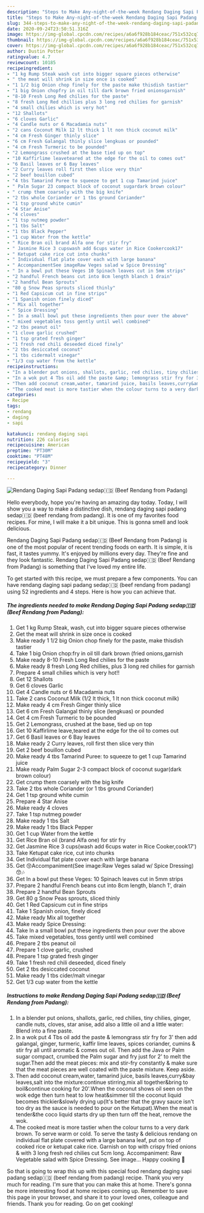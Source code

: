 ```yaml
---
description: "Steps to Make Any-night-of-the-week Rendang Daging Sapi Padang sedap🇮🇩 (Beef Rendang from Padang)"
title: "Steps to Make Any-night-of-the-week Rendang Daging Sapi Padang sedap🇮🇩 (Beef Rendang from Padang)"
slug: 344-steps-to-make-any-night-of-the-week-rendang-daging-sapi-padang-sedap-beef-rendang-from-padang
date: 2020-09-24T23:50:51.316Z
image: https://img-global.cpcdn.com/recipes/a6a6f928b184ceac/751x532cq70/rendang-daging-sapi-padang-sedap🇮🇩-beef-rendang-from-padang-recipe-main-photo.jpg
thumbnail: https://img-global.cpcdn.com/recipes/a6a6f928b184ceac/751x532cq70/rendang-daging-sapi-padang-sedap🇮🇩-beef-rendang-from-padang-recipe-main-photo.jpg
cover: https://img-global.cpcdn.com/recipes/a6a6f928b184ceac/751x532cq70/rendang-daging-sapi-padang-sedap🇮🇩-beef-rendang-from-padang-recipe-main-photo.jpg
author: Dustin Potter
ratingvalue: 4.7
reviewcount: 10185
recipeingredient:
- "1 kg Rump Steak wash cut into bigger square pieces otherwise"
- " the meat will shrink in size once is cooked"
- "1 1/2 big Onion chop finely for the paste make thisdish tastier"
- "1 big Onion chopfry in oil till dark brown fried onionsgarnish"
- "8-10 Fresh Long Red chilies for the paste"
- "8 fresh Long Red chillies plus 3 long red chilies for garnish"
- "4 small chilies which is very hot"
- "12 Shallots"
- "6 cloves Garlic"
- "4 Candle nuts or 6 Macadamia nuts"
- "2 cans Coconut Milk 12 lt thick 1 lt non thick coconut milk"
- "4 cm Fresh Ginger thinly slice"
- "6 cm Fresh Galangal thinly slice lengkuas or pounded"
- "4 cm Fresh Turmeric to be pounded"
- "2 Lemongrass crushed at the base tied up on top"
- "10 Kaffirlime leaveteared at the edge for the oil to comes out"
- "6 Basil leaves or 6 Bay leaves"
- "2 Curry leaves roll first then slice very thin"
- "2 beef bouillon cubed"
- "4 tbs Tamarind Puree to squeeze to get 1 cup Tamarind juice"
- " Palm Sugar 23 compact block of coconut sugardark brown colour"
- " crump them coarsely with the big knife"
- "2 tbs whole Coriander or 1 tbs ground Coriander"
- "1 tsp ground white cumin"
- "4 Star Anise"
- "4 cloves"
- "1 tsp nutmeg powder"
- "1 tbs Salt"
- "1 tbs Black Pepper"
- "1 cup Water from the kettle"
- " Rice Bran oil brand Alfa one for stir fry"
- " Jasmine Rice 3 cupswash add 6cups water in Rice Cookercook17"
- " Ketupat cake rice cut into chunks"
- " Individual flat plate cover each with large banana"
- " AccompanimentSee imageRaw Veges salad w Spice Dressing"
- " In a bowl put these Veges 10 Spinach leaves cut in 5mm strips"
- "2 handful French beans cut into 8cm length blanch 1 drain"
- "2 handful Bean Sprouts"
- "80 g Snow Peas sprouts sliced thinly"
- "1 Red Capsicum cut in fine strips"
- "1 Spanish onion finely diced"
- " Mix all together"
- " Spice Dressing"
- " In a small bowl put these ingredients then pour over the above"
- " mixed vegetables toss gently until well combined"
- "2 tbs peanut oil"
- "1 clove garlic crushed"
- "1 tsp grated fresh ginger"
- "1 fresh red chili deseeded diced finely"
- "2 tbs desiccated coconut"
- "1 tbs cidermalt vinegar"
- "1/3 cup water from the kettle"
recipeinstructions:
- "In a blender put onions, shallots, garlic, red chilies, tiny chilies, ginger, candle nuts, cloves, star anise, add also a little oil and a little water: Blend into a fine paste."
- "In a wok put 4 Tbs oil add the paste &amp; lemongrass stir fry for 3&#39; then add galangal, ginger, turmeric, kaffir lime leaves, spices coriander, cumins &amp; stir fry all until aromatic &amp; comes out oil. Then add the Java or Palm sugar compact, crumbed the Palm sugar and fry just for 2&#39; to melt the sugar.Then add the meat pieces: mix and stir-fry constantly &amp; make sure that the meat pieces are well coated with the paste mixture. Keep aside."
- "Then add coconut cream,water, tamarind juice, basils leaves,curry&amp;bay leaves,salt into the mixture:continue stirring,mix all together&amp;bring to boil&amp;continue cooking for 20&#39;.When the coconut shows oil seen on the wok edge then turn heat to low heat&amp;simmer till the coconut liquid becomes thickier&amp;slowly drying up(It&#39;s better that the gravy sauce isn&#39;t too dry as the sauce is needed to pour on the Ketupat).When the meat is tender&amp;the coco liquid starts dry up then turn off the heat, remove the wok."
- "The cooked meat is more tastier when the colour turns to a very dark brown. To serve warm or cold. To serve the tasty &amp; delicious rendang on individual flat plate covered with a large banana leaf, put on top of cooked rice or ketupat cake rice. Garnish on top with crispy fried onions &amp; with 3 long fresh red chilies cut 5cm long. Accompaniment: Raw Vegetable salad with Spice Dressing. See image... Happy cooking 🤗"
categories:
- Recipe
tags:
- rendang
- daging
- sapi

katakunci: rendang daging sapi 
nutrition: 226 calories
recipecuisine: American
preptime: "PT30M"
cooktime: "PT48M"
recipeyield: "3"
recipecategory: Dinner

---
```



![Rendang Daging Sapi Padang sedap🇮🇩 (Beef Rendang from Padang)](https://img-global.cpcdn.com/recipes/a6a6f928b184ceac/751x532cq70/rendang-daging-sapi-padang-sedap🇮🇩-beef-rendang-from-padang-recipe-main-photo.jpg)

Hello everybody, hope you're having an amazing day today. Today, I will show you a way to make a distinctive dish, rendang daging sapi padang sedap🇮🇩 (beef rendang from padang). It is one of my favorites food recipes. For mine, I will make it a bit unique. This is gonna smell and look delicious.

Rendang Daging Sapi Padang sedap🇮🇩 (Beef Rendang from Padang) is one of the most popular of recent trending foods on earth. It is simple, it is fast, it tastes yummy. It's enjoyed by millions every day. They're fine and they look fantastic. Rendang Daging Sapi Padang sedap🇮🇩 (Beef Rendang from Padang) is something that I've loved my entire life.




To get started with this recipe, we must prepare a few components. You can have rendang daging sapi padang sedap🇮🇩 (beef rendang from padang) using 52 ingredients and 4 steps. Here is how you can achieve that.

<!--inarticleads1-->

##### The ingredients needed to make Rendang Daging Sapi Padang sedap🇮🇩 (Beef Rendang from Padang):

1. Get 1 kg Rump Steak, wash, cut into bigger square pieces otherwise
1. Get  the meat will shrink in size once is cooked
1. Make ready 1 1/2 big Onion chop finely for the paste, make thisdish tastier
1. Take 1 big Onion chop:fry in oil till dark brown (fried onions,garnish
1. Make ready 8-10 Fresh Long Red chilies for the paste
1. Make ready 8 fresh Long Red chillies, plus 3 long red chilies for garnish
1. Prepare 4 small chilies which is very hot!!
1. Get 12 Shallots
1. Get 6 cloves Garlic
1. Get 4 Candle nuts or 6 Macadamia nuts
1. Take 2 cans Coconut Milk (1/2 lt thick, 1 lt non thick coconut milk)
1. Make ready 4 cm Fresh Ginger thinly slice
1. Get 6 cm Fresh Galangal thinly slice (lengkuas) or pounded
1. Get 4 cm Fresh Turmeric to be pounded
1. Get 2 Lemongrass, crushed at the base, tied up on top
1. Get 10 Kaffirlime leave,teared at the edge for the oil to comes out
1. Get 6 Basil leaves or 6 Bay leaves
1. Make ready 2 Curry leaves, roll first then slice very thin
1. Get 2 beef bouillon cubed
1. Make ready 4 tbs Tamarind Puree: to squeeze to get 1 cup Tamarind juice
1. Make ready  Palm Sugar 2-3 compact block of coconut sugar(dark brown colour)
1. Get  crump them coarsely with the big knife
1. Take 2 tbs whole Coriander (or 1 tbs ground Coriander)
1. Get 1 tsp ground white cumin
1. Prepare 4 Star Anise
1. Make ready 4 cloves
1. Take 1 tsp nutmeg powder
1. Make ready 1 tbs Salt
1. Make ready 1 tbs Black Pepper
1. Get 1 cup Water from the kettle
1. Get  Rice Bran oil (brand Alfa one) for stir fry
1. Get  Jasmine Rice 3 cups(wash add 6cups water in Rice Cooker,cook17&#39;)
1. Take  Ketupat cake rice, cut into chunks
1. Get  Individual flat plate cover each with large banana
1. Get  😚Accompaniment(See image:Raw Veges salad w/ Spice Dressing)😙🎶
1. Get  In a bowl put these Veges: 10 Spinach leaves cut in 5mm strips
1. Prepare 2 handful French beans cut into 8cm length, blanch 1&#39;, drain
1. Prepare 2 handful Bean Sprouts
1. Get 80 g Snow Peas sprouts, sliced thinly
1. Get 1 Red Capsicum cut in fine strips
1. Take 1 Spanish onion, finely diced
1. Make ready  Mix all together
1. Make ready  Spice Dressing:
1. Take  In a small bowl put these ingredients then pour over the above
1. Take  mixed vegetables, toss gently until well combined
1. Prepare 2 tbs peanut oil
1. Prepare 1 clove garlic, crushed
1. Prepare 1 tsp grated fresh ginger
1. Take 1 fresh red chili deseeded, diced finely
1. Get 2 tbs desiccated coconut
1. Make ready 1 tbs cider/malt vinegar
1. Get 1/3 cup water from the kettle




<!--inarticleads2-->

##### Instructions to make Rendang Daging Sapi Padang sedap🇮🇩 (Beef Rendang from Padang):

1. In a blender put onions, shallots, garlic, red chilies, tiny chilies, ginger, candle nuts, cloves, star anise, add also a little oil and a little water: Blend into a fine paste.
1. In a wok put 4 Tbs oil add the paste &amp; lemongrass stir fry for 3&#39; then add galangal, ginger, turmeric, kaffir lime leaves, spices coriander, cumins &amp; stir fry all until aromatic &amp; comes out oil. Then add the Java or Palm sugar compact, crumbed the Palm sugar and fry just for 2&#39; to melt the sugar.Then add the meat pieces: mix and stir-fry constantly &amp; make sure that the meat pieces are well coated with the paste mixture. Keep aside.
1. Then add coconut cream,water, tamarind juice, basils leaves,curry&amp;bay leaves,salt into the mixture:continue stirring,mix all together&amp;bring to boil&amp;continue cooking for 20&#39;.When the coconut shows oil seen on the wok edge then turn heat to low heat&amp;simmer till the coconut liquid becomes thickier&amp;slowly drying up(It&#39;s better that the gravy sauce isn&#39;t too dry as the sauce is needed to pour on the Ketupat).When the meat is tender&amp;the coco liquid starts dry up then turn off the heat, remove the wok.
1. The cooked meat is more tastier when the colour turns to a very dark brown. To serve warm or cold. To serve the tasty &amp; delicious rendang on individual flat plate covered with a large banana leaf, put on top of cooked rice or ketupat cake rice. Garnish on top with crispy fried onions &amp; with 3 long fresh red chilies cut 5cm long. Accompaniment: Raw Vegetable salad with Spice Dressing. See image... Happy cooking 🤗




So that is going to wrap this up with this special food rendang daging sapi padang sedap🇮🇩 (beef rendang from padang) recipe. Thank you very much for reading. I'm sure that you can make this at home. There's gonna be more interesting food at home recipes coming up. Remember to save this page in your browser, and share it to your loved ones, colleague and friends. Thank you for reading. Go on get cooking!
